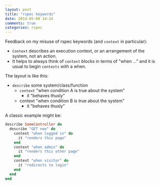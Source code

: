 ```yaml
---
layout: post
title: "rspec keywords"
date: 2014-05-08 14:24
comments: true
categories: rspec
---
```


Feedback on my misuse of rspec keywords (and `context` in particular):

  - `Context` describes an execution context, or an arrangement of the system, not an action. 
  - It helps to always think of `context` blocks in terms of "when ..." and it is usual to begin `contexts` with a when.

The layout is like this:

  - `describe` some system/class/function
    - `context` "when condition A is true about the system"
      - it "behaves thusly"
    - context "when condition B is true about the system"
      - it "behaves thusly"

A classic example might be:

```ruby
describe SomeController do
  describe "GET new" do
    context "when logged in" do
      it "renders this page"
    end
    context "when admin" do
      it "renders this other page"
    end
    context "when visitor" do
      it "redirects to login"
    end
  end
end
```
